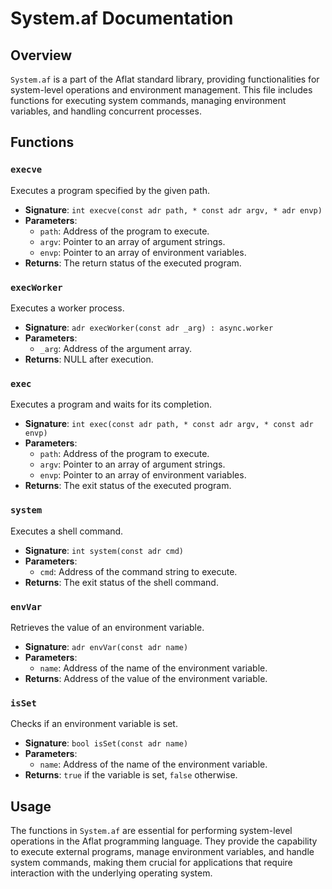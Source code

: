 # System.af Documentation

## Overview
`System.af` is a part of the Aflat standard library, providing functionalities for system-level operations and environment management. This file includes functions for executing system commands, managing environment variables, and handling concurrent processes.

## Functions

### `execve`
Executes a program specified by the given path.

- **Signature**: `int execve(const adr path, * const adr argv, * adr envp)`
- **Parameters**:
  - `path`: Address of the program to execute.
  - `argv`: Pointer to an array of argument strings.
  - `envp`: Pointer to an array of environment variables.
- **Returns**: The return status of the executed program.

### `execWorker`
Executes a worker process.

- **Signature**: `adr execWorker(const adr _arg) : async.worker`
- **Parameters**:
  - `_arg`: Address of the argument array.
- **Returns**: NULL after execution.

### `exec`
Executes a program and waits for its completion.

- **Signature**: `int exec(const adr path, * const adr argv, * const adr envp)`
- **Parameters**:
  - `path`: Address of the program to execute.
  - `argv`: Pointer to an array of argument strings.
  - `envp`: Pointer to an array of environment variables.
- **Returns**: The exit status of the executed program.

### `system`
Executes a shell command.

- **Signature**: `int system(const adr cmd)`
- **Parameters**:
  - `cmd`: Address of the command string to execute.
- **Returns**: The exit status of the shell command.

### `envVar`
Retrieves the value of an environment variable.

- **Signature**: `adr envVar(const adr name)`
- **Parameters**:
  - `name`: Address of the name of the environment variable.
- **Returns**: Address of the value of the environment variable.

### `isSet`
Checks if an environment variable is set.

- **Signature**: `bool isSet(const adr name)`
- **Parameters**:
  - `name`: Address of the name of the environment variable.
- **Returns**: `true` if the variable is set, `false` otherwise.

## Usage
The functions in `System.af` are essential for performing system-level operations in the Aflat programming language. They provide the capability to execute external programs, manage environment variables, and handle system commands, making them crucial for applications that require interaction with the underlying operating system.
